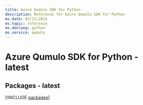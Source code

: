 ```yaml
---
title: Azure Qumulo SDK for Python
description: Reference for Azure Qumulo SDK for Python
ms.date: 03/11/2025
ms.topic: reference
ms.devlang: python
ms.service: qumulo
---
```

# Azure Qumulo SDK for Python - latest
## Packages - latest
[!INCLUDE [packages](qumulo-index.md)]